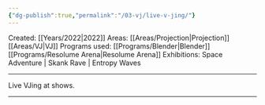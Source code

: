 ```yaml
---
{"dg-publish":true,"permalink":"/03-vj/live-v-jing/"}
---
```


Created: [[Years/2022\|2022]]
Areas: [[Areas/Projection\|Projection]] [[Areas/VJ\|VJ]]
Programs used: [[Programs/Blender\|Blender]] [[Programs/Resolume Arena\|Resolume Arena]]
Exhibitions: Space Adventure | Skank Rave | Entropy Waves

---
Live VJing at shows.

---
